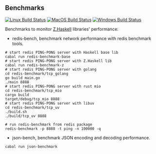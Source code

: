 ## Benchmarks

[![Linux Build Status](https://github.com/ZHaskell/benchmarks/workflows/ubuntu-ci/badge.svg)](https://github.com/ZHaskell/benchmarks/actions) [![MacOS Build Status](https://github.com/ZHaskell/benchmarks/workflows/osx-ci/badge.svg)](https://github.com/ZHaskell/benchmarks/actions) [![Windows Build Status](https://github.com/ZHaskell/benchmarks/workflows/win-ci/badge.svg)](https://github.com/ZHaskell/benchmarks/actions)

Benchmarks to monitor [Z.Haskell](https://github.com/haskell-Z/Z) libraries' performance:

* redis-bench, benchmark network performance with redis benchmark tools.

```
# start redis PING-PONG server with Haskell base lib
cabal run redis-benchmark-base
# start redis PING-PONG server with Z.Haskell lib
cabal run redis-benchmark-z
# start redis PING-PONG server with golang
cd redis-benchmark/tcp_golang
go build main.go
./main 8888
# start redis PING-PONG server with rust mio
cd redis-benchmark/tcp_mio
cargo build
target/debug/tcp_mio 8888
# start redis PING-PONG server with libuv
cd redis-benchmark/tcp_uv
./build.sh
./build/tcp_uv 8888

# run redis-benchmark from redis package
redis-benchmark -p 8888 -t ping -n 100000 -q
```

* json-bench, benchmark JSON encoding and decoding performance.
    
```
cabal run json-benchmark
```
    
